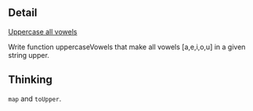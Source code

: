 ## Detail

[Uppercase all vowels](https://www.codewars.com/kata/uppercase-all-vowels/train/haskell)

Write function uppercaseVowels that make all vowels [a,e,i,o,u] in a given string upper.

## Thinking

`map` and `toUpper`.
